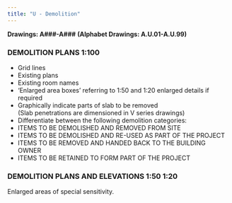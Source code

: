 ```yaml
---
title: "U - Demolition"
---
```

**Drawings: A###-A###**
**(Alphabet Drawings: A.U.01-A.U.99)**

### DEMOLITION PLANS 1:100

-   Grid lines
-   Existing plans
-   Existing room names
-   ‘Enlarged area boxes’ referring to 1:50 and 1:20 enlarged details if required
-   Graphically indicate parts of slab to be removed  
    (Slab penetrations are dimensioned in V series drawings)
-   Differentiate between the following demolition categories:
-   ITEMS TO BE DEMOLISHED AND REMOVED FROM SITE
-   ITEMS TO BE DEMOLISHED AND RE-USED AS PART OF THE PROJECT
-   ITEMS TO BE REMOVED AND HANDED BACK TO THE BUILDING OWNER
-   ITEMS TO BE RETAINED TO FORM PART OF THE PROJECT

### DEMOLITION PLANS AND ELEVATIONS 1:50 1:20

Enlarged areas of special sensitivity.